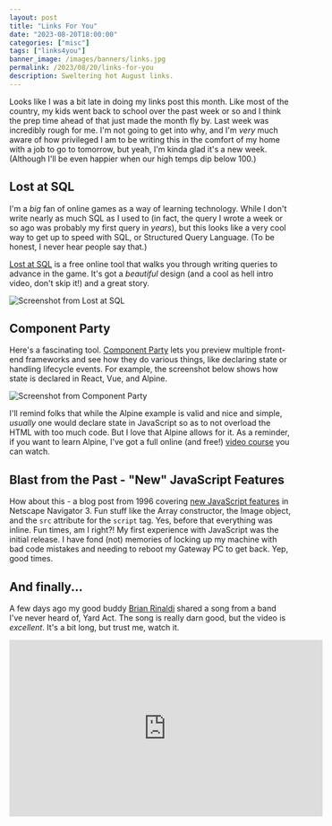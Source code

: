 ```yaml
---
layout: post
title: "Links For You"
date: "2023-08-20T18:00:00"
categories: ["misc"]
tags: ["links4you"]
banner_image: /images/banners/links.jpg
permalink: /2023/08/20/links-for-you
description: Sweltering hot August links.
---
```


Looks like I was a bit late in doing my links post this month. Like most of the country, my kids went back to school over the past week or so and I think the prep time ahead of that just made the month fly by. Last week was incredibly rough for me. I'm not going to get into why, and I'm *very* much aware of how privileged I am to be writing this in the comfort of my home with a job to go to tomorrow, but yeah, I'm kinda glad it's a new week. (Although I'll be even happier when our high temps dip below 100.)

## Lost at SQL

I'm a *big* fan of online games as a way of learning technology. While I don't write nearly as much SQL as I used to (in fact, the query I wrote a week or so ago was probably my first query in *years*), but this looks like a very cool way to get up to speed with SQL, or Structured Query Language. (To be honest, I never hear people say that.) 

[Lost at SQL](https://lost-at-sql.therobinlord.com/) is a free online tool that walks you through writing queries to advance in the game. It's got a *beautiful* design (and a cool as hell intro video, don't skip it!) and a great story.

<p>
<img src="https://static.raymondcamden.com/images/2023/08/links1.jpg" alt="Screenshot from Lost at SQL" class="imgborder imgcenter" loading="lazy">
</p>

## Component Party

Here's a fascinating tool. [Component Party](https://component-party.dev/) lets you preview multiple front-end frameworks and see how they do various things, like declaring state or handling lifecycle events. For example, the screenshot below shows how state is declared in React, Vue, and Alpine. 

<p>
<img src="https://static.raymondcamden.com/images/2023/08/links2.jpg" alt="Screenshot from Component Party" class="imgborder imgcenter" loading="lazy">
</p>

I'll remind folks that while the Alpine example is valid and nice and simple, *usually* one would declare state in JavaScript so as to not overload the HTML with too much code. But I love that Alpine allows for it. As a reminder, if you want to learn Alpine, I've got a full online (and free!) [video course](https://youtu.be/NzJ_DjiHHgw) you can watch.

## Blast from the Past - "New" JavaScript Features

How about this - a blog post from 1996 covering [new JavaScript features](https://www.infoworld.com/article/2077267/new-javascript-features-in-navigator-3-0.html) in Netscape Navigator 3. Fun stuff like the Array constructor, the Image object, and the `src` attribute for the `script` tag. Yes, before that everything was inline. Fun times, am I right?! My first experience with JavaScript was the initial release. I have fond (not) memories of locking up my machine with bad code mistakes and needing to reboot my Gateway PC to get back. Yep, good times.

## And finally...

A few days ago my good buddy [Brian Rinaldi](https://remotesynthesis.com/) shared a song from a band I've never heard of, Yard Act. The song is really darn good, but the video is *excellent*. It's a bit long, but trust me, watch it. 

<iframe width="560" height="315" src="https://www.youtube.com/embed/7P0YpeMPZ9g" title="YouTube video player" frameborder="0" allow="accelerometer; autoplay; clipboard-write; encrypted-media; gyroscope; picture-in-picture; web-share" allowfullscreen style="display:block;margin:auto;margin-bottom:15px"></iframe>